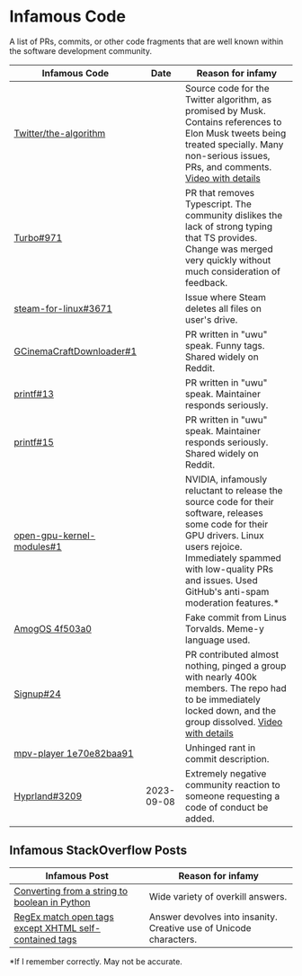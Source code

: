 # Infamous Code
A list of PRs, commits, or other code fragments that are well known within the software development community.


| Infamous Code                                                                           | Date    | Reason for infamy                                                                                                                                                                                                                             |
| --------------------------------------------------------------------------------------- | --- | --------------------------------------------------------------------------------------------------------------------------------------------------------------------------------------------------------------------------------------------- |
| [Twitter/the-algorithm](https://github.com/twitter/the-algorithm)                       |     | Source code for the Twitter algorithm, as promised by Musk. Contains references to Elon Musk tweets being treated specially. Many non-serious issues, PRs, and comments. [Video with details](https://www.youtube.com/watch?v=tHRCcogdCHI)    |
| [Turbo#971](https://github.com/hotwired/turbo/pull/971)                                 |     | PR that removes Typescript. The community dislikes the lack of strong typing that TS provides. Change was merged very quickly without much consideration of feedback.                                                                         |
| [steam-for-linux#3671](https://github.com/ValveSoftware/steam-for-linux/issues/3671)    |     | Issue where Steam deletes all files on user's drive.                                                                                                                                                                                          |
| [GCinemaCraftDownloader#1](https://github.com/Xerasin/GCinemaCraftDownloader/issues/1)  |     | PR written in "uwu" speak. Funny tags. Shared widely on Reddit.                                                                                                                                                                               |
| [printf#13 ](https://github.com/mpaland/printf/issues/13)                               |     | PR written in "uwu" speak. Maintainer responds seriously.                                                                                                                                                                                     |
| [printf#15 ](https://github.com/mpaland/printf/issues/15)                               |     | PR written in "uwu" speak. Maintainer responds seriously. Shared widely on Reddit.                                                                                                                                                            |
| [open-gpu-kernel-modules#1](https://github.com/NVIDIA/open-gpu-kernel-modules/issues/1) |     | NVIDIA, infamously reluctant to release the source code for their software, releases some code for their GPU drivers. Linux users rejoice. Immediately spammed with low-quality PRs and issues. Used GitHub's anti-spam moderation features.* |
| [AmogOS 4f503a0](https://github.com/Amog-OS/AmogOS/commit/4f503a0)                      |     | Fake commit from Linus Torvalds. Meme-y language used.                                                                                                                                                                                        |
| [Signup#24](https://github.com/EpicGames/Signup/pull/24)                                |     | PR contributed almost nothing, pinged a group with nearly 400k members. The repo had to be immediately locked down, and the group dissolved. [Video with details](https://www.youtube.com/watch?v=NCvnLFF7IYM)                                |
| [mpv-player 1e70e82baa91](https://github.com/mpv-player/mpv/commit/1e70e82baa91)        |     | Unhinged rant in commit description.                                                                                                                                                                                                          |
| [Hyprland#3209](https://github.com/hyprwm/Hyprland/issues/3209)                         |  2023-09-08   | Extremely negative community reaction to someone requesting a code of conduct be added.                                                                                                                                                       |


## Infamous StackOverflow Posts
| Infamous Post                                                                                                                                                                | Reason for infamy                                                  |
| ---------------------------------------------------------------------------------------------------------------------------------------------------------------------------- | ------------------------------------------------------------------ |
| [Converting from a string to boolean in Python](https://stackoverflow.com/questions/715417/converting-from-a-string-to-boolean-in-python)                                    | Wide variety of overkill answers.                                  |
| [RegEx match open tags except XHTML self-contained tags](https://stackoverflow.com/questions/1732348/regex-match-open-tags-except-xhtml-self-contained-tags/1732454#1732454) | Answer devolves into insanity. Creative use of Unicode characters. |




*If I remember correctly. May not be accurate.